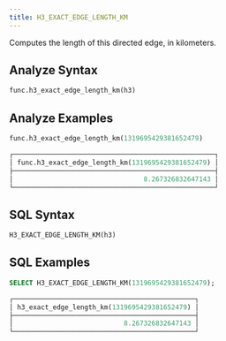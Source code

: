 ```yaml
---
title: H3_EXACT_EDGE_LENGTH_KM
---
```


Computes the length of this directed edge, in kilometers.

## Analyze Syntax

```python
func.h3_exact_edge_length_km(h3)
```

## Analyze Examples

```python
func.h3_exact_edge_length_km(1319695429381652479)

┌───────────────────────────────────────────────────┐
│ func.h3_exact_edge_length_km(1319695429381652479) │
├───────────────────────────────────────────────────┤
│                                 8.267326832647143 │
└───────────────────────────────────────────────────┘
```

## SQL Syntax

```sql
H3_EXACT_EDGE_LENGTH_KM(h3)
```

## SQL Examples

```sql
SELECT H3_EXACT_EDGE_LENGTH_KM(1319695429381652479);

┌──────────────────────────────────────────────┐
│ h3_exact_edge_length_km(1319695429381652479) │
├──────────────────────────────────────────────┤
│                            8.267326832647143 │
└──────────────────────────────────────────────┘
```